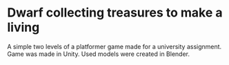 # Dwarf collecting treasures to make a living

A simple two levels of a platformer game made for a university assignment.
Game was made in Unity.
Used models were created in Blender.
